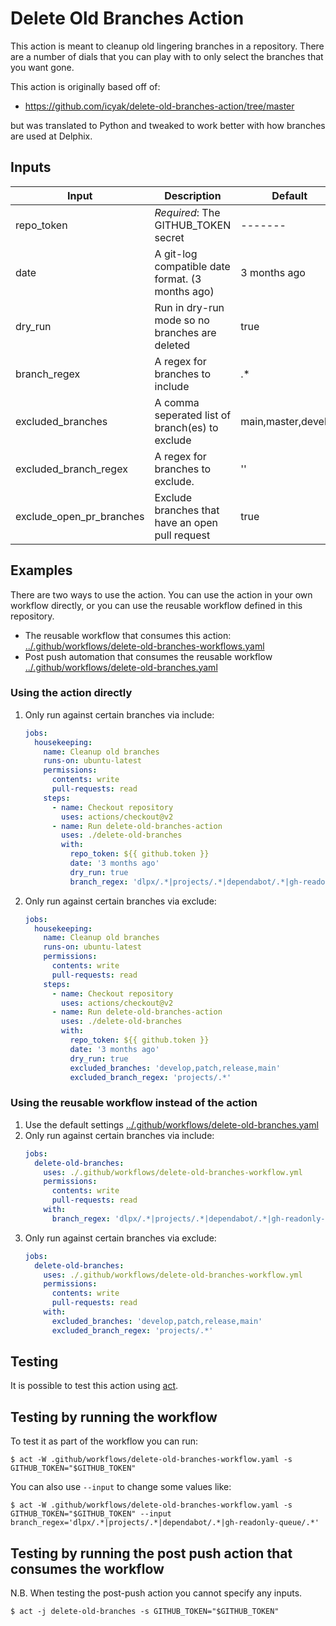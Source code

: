 # Delete Old Branches Action

This action is meant to cleanup old lingering branches in a
repository. There are a number of dials that you can play with to only
select the branches that you want gone.

This action is originally based off of:
 - https://github.com/icyak/delete-old-branches-action/tree/master

but was translated to Python and tweaked to work better with how
branches are used at Delphix.

## Inputs

| Input                    | Description                                      | Default             |
|--------------------------|--------------------------------------------------|---------------------|
| repo_token               | *Required*: The GITHUB_TOKEN secret              | -------             |
| date                     | A git-log compatible date format. (3 months ago) | 3 months ago        |
| dry_run                  | Run in dry-run mode so no branches are deleted   | true                |
| branch_regex             | A regex for branches to include                  | .*                  |
| excluded_branches        | A comma seperated list of branch(es) to exclude  | main,master,develop |
| excluded_branch_regex    | A regex for branches to exclude.                 | ''                  |
| exclude_open_pr_branches | Exclude branches that have an open pull request  | true                |

## Examples

There are two ways to use the action. You can use the action in your
own workflow directly, or you can use the reusable workflow defined in
this repository.
 - The reusable workflow that consumes this action: [../.github/workflows/delete-old-branches-workflows.yaml](../.github/workflows/delete-old-branches-workflows.yaml)
 - Post push automation that consumes the reusable workflow [../.github/workflows/delete-old-branches.yaml](../.github/workflows/delete-old-branches.yaml)

### Using the action directly

1. Only run against certain branches via include:
   ```yaml
   jobs:
     housekeeping:
       name: Cleanup old branches
       runs-on: ubuntu-latest
       permissions:
         contents: write
         pull-requests: read
       steps:
         - name: Checkout repository
           uses: actions/checkout@v2
         - name: Run delete-old-branches-action
           uses: ./delete-old-branches
           with:
             repo_token: ${{ github.token }}
             date: '3 months ago'
             dry_run: true
             branch_regex: 'dlpx/.*|projects/.*|dependabot/.*|gh-readonly-queue/.*'
   ```
2. Only run against certain branches via exclude:
   ```yaml
   jobs:
     housekeeping:
       name: Cleanup old branches
       runs-on: ubuntu-latest
       permissions:
         contents: write
         pull-requests: read
       steps:
         - name: Checkout repository
           uses: actions/checkout@v2
         - name: Run delete-old-branches-action
           uses: ./delete-old-branches
           with:
             repo_token: ${{ github.token }}
             date: '3 months ago'
             dry_run: true
             excluded_branches: 'develop,patch,release,main'
             excluded_branch_regex: 'projects/.*'
   ```

### Using the reusable workflow instead of the action

1. Use the default settings
   [../.github/workflows/delete-old-branches.yaml](../.github/workflows/delete-old-branches.yaml)
2. Only run against certain branches via include:
   ```yaml
   jobs:
     delete-old-branches:
       uses: ./.github/workflows/delete-old-branches-workflow.yml
       permissions:
         contents: write
         pull-requests: read
       with:
         branch_regex: 'dlpx/.*|projects/.*|dependabot/.*|gh-readonly-queue/.*'
   ```
3. Only run against certain branches via exclude:
   ```yaml
   jobs:
     delete-old-branches:
       uses: ./.github/workflows/delete-old-branches-workflow.yml
       permissions:
         contents: write
         pull-requests: read
       with:
         excluded_branches: 'develop,patch,release,main'
         excluded_branch_regex: 'projects/.*'
   ```

## Testing

It is possible to test this action using [act](https://github.com/nektos/act).

## Testing by running the workflow

To test it as part of the workflow  you can run:
```console
$ act -W .github/workflows/delete-old-branches-workflow.yaml -s GITHUB_TOKEN="$GITHUB_TOKEN"
```
You can also use `--input` to change some values like:
```console
$ act -W .github/workflows/delete-old-branches-workflow.yaml -s GITHUB_TOKEN="$GITHUB_TOKEN" --input branch_regex='dlpx/.*|projects/.*|dependabot/.*|gh-readonly-queue/.*'
```

## Testing by running the post push action that consumes the workflow

N.B. When testing the post-push action you cannot specify any inputs.

```console
$ act -j delete-old-branches -s GITHUB_TOKEN="$GITHUB_TOKEN"
```
